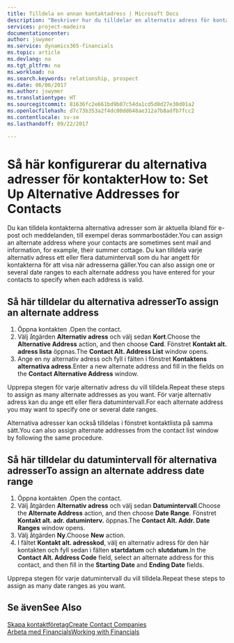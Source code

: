```yaml
---
title: Tilldela en annan kontaktadress | Microsoft Docs
description: "Beskriver hur du tilldelar en alternativ adress för kontakter eller potentiella kunder, där de ibland skickas information."
services: project-madeira
documentationcenter: 
author: jswymer
ms.service: dynamics365-financials
ms.topic: article
ms.devlang: na
ms.tgt_pltfrm: na
ms.workload: na
ms.search.keywords: relationship, prospect
ms.date: 06/06/2017
ms.author: jswymer
ms.translationtype: HT
ms.sourcegitcommit: 81636fc2e661bd9b07c54da1cd5d0d27e30d01a2
ms.openlocfilehash: d7c73b353a2f4dc00dd648ae312a7b8adfb7fcc2
ms.contentlocale: sv-se
ms.lasthandoff: 09/22/2017

---
```

# <a name="how-to-set-up-alternative-addresses-for-contacts"></a><span data-ttu-id="d8530-103">Så här konfigurerar du alternativa adresser för kontakter</span><span class="sxs-lookup"><span data-stu-id="d8530-103">How to: Set Up Alternative Addresses for Contacts</span></span>
<span data-ttu-id="d8530-104">Du kan tilldela kontakterna alternativa adresser som är aktuella ibland för e-post och meddelanden, till exempel deras sommarbostäder.</span><span class="sxs-lookup"><span data-stu-id="d8530-104">You can assign an alternate address where your contacts are sometimes sent mail and information, for example, their summer cottage.</span></span> <span data-ttu-id="d8530-105">Du kan tilldela varje alternativ adress ett eller flera datumintervall som du har angett för kontakterna för att visa när adresserna gäller.</span><span class="sxs-lookup"><span data-stu-id="d8530-105">You can also assign one or several date ranges to each alternate address you have entered for your contacts to specify when each address is valid.</span></span>

## <a name="to-assign-an-alternate-address"></a><span data-ttu-id="d8530-106">Så här tilldelar du alternativa adresser</span><span class="sxs-lookup"><span data-stu-id="d8530-106">To assign an alternate address</span></span>
1. <span data-ttu-id="d8530-107">Öppna kontakten .</span><span class="sxs-lookup"><span data-stu-id="d8530-107">Open the contact.</span></span>
2. <span data-ttu-id="d8530-108">Välj åtgärden **Alternativ adress** och välj sedan **Kort**.</span><span class="sxs-lookup"><span data-stu-id="d8530-108">Choose the **Alternative Address** action, and then choose **Card**.</span></span> <span data-ttu-id="d8530-109">Fönstret **Kontakt alt. adress lista** öppnas.</span><span class="sxs-lookup"><span data-stu-id="d8530-109">The **Contact Alt. Address List** window opens.</span></span>
3. <span data-ttu-id="d8530-110">Ange en ny alternativ adress och fyll i fälten i fönstret **Kontaktens alternativa adress**.</span><span class="sxs-lookup"><span data-stu-id="d8530-110">Enter a new alternate address and fill in the fields on the **Contact Alternative Address** window.</span></span>

<span data-ttu-id="d8530-111">Upprepa stegen för varje alternativ adress du vill tilldela.</span><span class="sxs-lookup"><span data-stu-id="d8530-111">Repeat these steps to assign as many alternate addresses as you want.</span></span> <span data-ttu-id="d8530-112">För varje alternativ adress kan du ange ett eller flera datumintervall.</span><span class="sxs-lookup"><span data-stu-id="d8530-112">For each alternate address you may want to specify one or several date ranges.</span></span>

<span data-ttu-id="d8530-113">Alternativa adresser kan också tilldelas i fönstret kontaktlista på samma sätt.</span><span class="sxs-lookup"><span data-stu-id="d8530-113">You can also assign alternate addresses from the contact list window by following the same procedure.</span></span>

## <a name="to-assign-an-alternate-address-date-range"></a><span data-ttu-id="d8530-114">Så här tilldelar du datumintervall för alternativa adresser</span><span class="sxs-lookup"><span data-stu-id="d8530-114">To assign an alternate address date range</span></span>
1. <span data-ttu-id="d8530-115">Öppna kontakten .</span><span class="sxs-lookup"><span data-stu-id="d8530-115">Open the contact.</span></span>
2. <span data-ttu-id="d8530-116">Välj åtgärden **Alternativ adress** och välj sedan **Datumintervall**.</span><span class="sxs-lookup"><span data-stu-id="d8530-116">Choose the **Alternate Address** action, and then choose **Date Range**.</span></span> <span data-ttu-id="d8530-117">Fönstret **Kontakt alt. adr. datuminterv.** öppnas.</span><span class="sxs-lookup"><span data-stu-id="d8530-117">The **Contact Alt. Addr. Date Ranges** window opens.</span></span>
3. <span data-ttu-id="d8530-118">Välj åtgärden **Ny**.</span><span class="sxs-lookup"><span data-stu-id="d8530-118">Choose **New** action.</span></span>
4. <span data-ttu-id="d8530-119">I fältet **Kontakt alt. adresskod**, välj en alternativ adress för den här kontakten och fyll sedan i fälten **startdatum** och **slutdatum**.</span><span class="sxs-lookup"><span data-stu-id="d8530-119">In the **Contact Alt. Address Code** field, select an alternate address for this contact, and then fill in the **Starting Date** and **Ending Date** fields.</span></span>

<span data-ttu-id="d8530-120">Upprepa stegen för varje datumintervall du vill tilldela.</span><span class="sxs-lookup"><span data-stu-id="d8530-120">Repeat these steps to assign as many date ranges as you want.</span></span>

## <a name="see-also"></a><span data-ttu-id="d8530-121">Se även</span><span class="sxs-lookup"><span data-stu-id="d8530-121">See Also</span></span>
[<span data-ttu-id="d8530-122">Skapa kontaktföretag</span><span class="sxs-lookup"><span data-stu-id="d8530-122">Create Contact Companies</span></span>](marketing-create-contact-companies.md)  
[<span data-ttu-id="d8530-123">Arbeta med Financials</span><span class="sxs-lookup"><span data-stu-id="d8530-123">Working with Financials</span></span>](ui-work-product.md)

